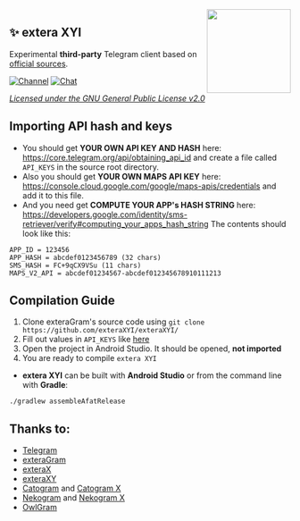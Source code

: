 <img src="https://imgur.com/URMU9zh.png" width="150" align="right"/>

## ✨ extera XYI
Experimental **third-party** Telegram client based on [official sources](https://github.com/DrKLO/Telegram).

[![Channel](https://img.shields.io/badge/Channel-Telegram-gray.svg?style=for-the-badge)](https://t.me/exteraxyi)
[![Chat](https://img.shields.io/badge/Chat-Telegram-gray.svg?style=for-the-badge)](https://t.me/exteraxyichat)

*[Licensed under the GNU General Public License v2.0](https://github.com/exteraXYI/exteraXYI/blob/default/LICENSE)*

## Importing API hash and keys
- You should get **YOUR OWN API KEY AND HASH** here: https://core.telegram.org/api/obtaining_api_id and create a file called `API_KEYS` in the source root directory.
- Also you should get **YOUR OWN MAPS API KEY** here: https://console.cloud.google.com/google/maps-apis/credentials and add it to this file.
- And you need get **COMPUTE YOUR APP's HASH STRING** here: https://developers.google.com/identity/sms-retriever/verify#computing_your_apps_hash_string
The contents should look like this:
```
APP_ID = 123456
APP_HASH = abcdef0123456789 (32 chars)
SMS_HASH = FC+9qCX9VSu (11 chars)
MAPS_V2_API = abcdef01234567-abcdef012345678910111213
```

## Compilation Guide
1. Clone exteraGram's source code using `git clone https://github.com/exteraXYI/exteraXYI/`
2. Fill out values in `API_KEYS` like [here](https://github.com/exteraXYI/exteraXYI#importing-api-hash-and-keys)
3. Open the project in Android Studio. It should be opened, **not imported**
4. You are ready to compile `extera XYI`

- **extera XYI** can be built with **Android Studio** or from the command line with **Gradle**:
```
./gradlew assembleAfatRelease
```

 ## Thanks to:
- [Telegram](https://github.com/DrKLO/Telegram)
- [exteraGram](https://github.com/exteraSquad/exteraGram)
- [exteraX](https://github.com/exteraX/exteraX)
- [exteraXY](https://github.com/exteraXY/exteraXY)
- [Catogram](https://github.com/Catogram/Catogram) and [Catogram X](https://github.com/CatogramX/CatogramX)
- [Nekogram](https://gitlab.com/Nekogram/Nekogram) and [Nekogram X](https://github.com/NekoX-Dev/NekoX)
- [OwlGram](https://gitlab.com/OwlGramDev/OwlGram)
